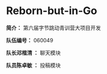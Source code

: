 # Reborn-but-in-Go

**简介：** 第六届字节跳动青训营大项目开发

**队伍编号：** 060049


**队长邓楷清 ：**  聊天模块

**队员陈卓敏 ：**  投稿模块